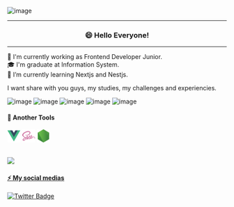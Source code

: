 ![image](https://res.cloudinary.com/jsantos/image/upload/v1602905467/josy_zpnela.png)
 

<hr/>
<h3 align="center">😄 Hello Everyone!</h3>
<hr/>

:wedding: I'm currently working as Frontend Developer Junior.<br>
🎓 I'm graduate at Information System.<br>
🌱 I’m currently learning Nextjs and Nestjs.<br>

I want share with you guys, my studies, my challenges and experiencies.

![image](https://img.shields.io/badge/HTML5-E34F26?style=for-the-badge&logo=html5&logoColor=white) ![image](https://img.shields.io/badge/CSS3-1572B6?style=for-the-badge&logo=css3&logoColor=white) ![image](https://img.shields.io/badge/JavaScript-323330?style=for-the-badge&logo=javascript&logoColor=F7DF1E) ![image](https://img.shields.io/badge/angularjs-b72834?style=for-the-badge&logo=angularjs&logoColor=fff) ![image](https://img.shields.io/badge/react-61DAFB?style=for-the-badge&logo=react&logoColor=333)

#### 🔭 Another Tools

 <div style="display: inline_block">
 
  <img align="center" alt="Icon Vuejs" height="30" width="30" src="https://raw.githubusercontent.com/devicons/devicon/master/icons/vuejs/vuejs-original.svg">
  <img align="center" alt="Icon Sass" height="30" width="30" src="https://raw.githubusercontent.com/devicons/devicon/master/icons/sass/sass-original.svg">
  <img align="center" alt="Icon Nodejs" height="30" width="30" src="https://raw.githubusercontent.com/devicons/devicon/master/icons/nodejs/nodejs-original.svg">
 
</div>
 <br/>
  <br/>

<div>
  <a href="https://github.com/josyscript">
  <img height="180em" src="https://github-readme-stats.vercel.app/api?username=josyscript&show_icons=true&theme=dracula&include_all_commits=true&count_private=true"/>
<div>

#### ⚡ My social medias  

[![Twitter Badge](https://img.shields.io/badge/twitter-28a0d5?style=for-the-badge&logo=twitter&logoColor=fff&link=https://twitter.com/josyscript)](https://twitter.com/josyscript)




<!--
**jtartarini/jtartarini** is a ✨ _special_ ✨ repository because its `README.md` (this file) appears on your GitHub profile.

Here are some ideas to get you started:

- 🔭 I’m currently working on ...
- 🌱 I’m currently learning ...
- 👯 I’m looking to collaborate on ...
- 🤔 I’m looking for help with ...
- 💬 Ask me about ...
- 📫 How to reach me: ...
- 😄 Pronouns: ...
- ⚡ Fun fact: ...
-->
